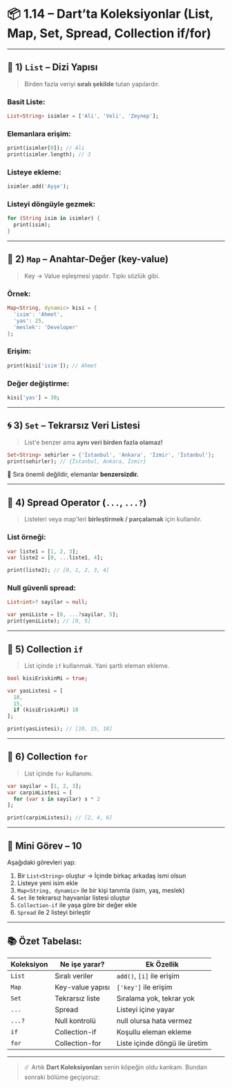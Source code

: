 

# 📦 1.14 – Dart’ta Koleksiyonlar (List, Map, Set, Spread, Collection if/for)

---

## 🧾 1) `List` – Dizi Yapısı

> Birden fazla veriyi **sıralı şekilde** tutan yapılardır.

### Basit Liste:

```dart
List<String> isimler = ['Ali', 'Veli', 'Zeynep'];
```

### Elemanlara erişim:

```dart
print(isimler[0]); // Ali
print(isimler.length); // 3
```

### Listeye ekleme:

```dart
isimler.add('Ayşe');
```

### Listeyi döngüyle gezmek:

```dart
for (String isim in isimler) {
  print(isim);
}
```

---

## 🔑 2) `Map` – Anahtar-Değer (key-value)

> Key → Value eşleşmesi yapılır.
> Tıpkı sözlük gibi.

### Örnek:

```dart
Map<String, dynamic> kisi = {
  'isim': 'Ahmet',
  'yas': 25,
  'meslek': 'Developer'
};
```

### Erişim:

```dart
print(kisi['isim']); // Ahmet
```

### Değer değiştirme:

```dart
kisi['yas'] = 30;
```

---

## 🌀 3) `Set` – Tekrarsız Veri Listesi

> List'e benzer ama **aynı veri birden fazla olamaz!**

```dart
Set<String> sehirler = {'İstanbul', 'Ankara', 'İzmir', 'İstanbul'};
print(sehirler); // {İstanbul, Ankara, İzmir}
```

🎯 Sıra önemli değildir, elemanlar **benzersizdir.**

---

## 🧩 4) Spread Operator (`...`, `...?`)

> Listeleri veya map'leri **birleştirmek / parçalamak** için kullanılır.

### List örneği:

```dart
var liste1 = [1, 2, 3];
var liste2 = [0, ...liste1, 4];

print(liste2); // [0, 1, 2, 3, 4]
```

### Null güvenli spread:

```dart
List<int>? sayilar = null;

var yeniListe = [0, ...?sayilar, 5];
print(yeniListe); // [0, 5]
```

---

## 🧠 5) Collection `if`

> List içinde `if` kullanmak.
> Yani şartlı eleman ekleme.

```dart
bool kisiEriskinMi = true;

var yasListesi = [
  10,
  15,
  if (kisiEriskinMi) 18
];

print(yasListesi); // [10, 15, 18]
```

---

## 🔁 6) Collection `for`

> List içinde `for` kullanımı.

```dart
var sayilar = [1, 2, 3];
var carpimListesi = [
  for (var s in sayilar) s * 2
];

print(carpimListesi); // [2, 4, 6]
```

---

## 🧪 Mini Görev – 10

Aşağıdaki görevleri yap:

1. Bir `List<String>` oluştur → İçinde birkaç arkadaş ismi olsun
2. Listeye yeni isim ekle
3. `Map<String, dynamic>` ile bir kişi tanımla (isim, yaş, meslek)
4. `Set` ile tekrarsız hayvanlar listesi oluştur
5. `Collection-if` ile yaşa göre bir değer ekle
6. `Spread` ile 2 listeyi birleştir

---

## 📚 Özet Tabelası:

| Koleksiyon | Ne işe yarar?    | Ek Özellik                    |
| ---------- | ---------------- | ----------------------------- |
| `List`     | Sıralı veriler   | `add()`, `[i]` ile erişim     |
| `Map`      | Key-value yapısı | `['key']` ile erişim          |
| `Set`      | Tekrarsız liste  | Sıralama yok, tekrar yok      |
| `...`      | Spread           | Listeyi içine yayar           |
| `...?`     | Null kontrolü    | null olursa hata vermez       |
| `if`       | Collection-if    | Koşullu eleman ekleme         |
| `for`      | Collection-for   | Liste içinde döngü ile üretim |

---

> ☄️ Artık **Dart Koleksiyonları** senin köpeğin oldu kankam.
> Bundan sonraki bölüme geçiyoruz:

